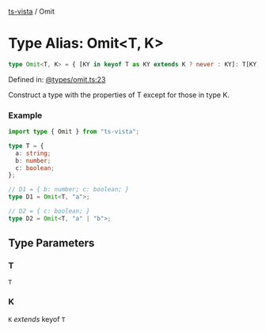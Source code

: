 [ts-vista](../README.md) / Omit

# Type Alias: Omit\<T, K\>

```ts
type Omit<T, K> = { [KY in keyof T as KY extends K ? never : KY]: T[KY] };
```

Defined in: [@types/omit.ts:23](https://github.com/alpheusday/ts-vista/blob/c438b9dc95b0e81e858cb313b2cc7855fc9db4c9/package/src/@types/omit.ts#L23)

Construct a type with the properties of T
except for those in type K.

### Example

```ts
import type { Omit } from "ts-vista";

type T = {
  a: string;
  b: number;
  c: boolean;
};

// D1 = { b: number; c: boolean; }
type D1 = Omit<T, "a">;

// D2 = { c: boolean; }
type D2 = Omit<T, "a" | "b">;
```

## Type Parameters

### T

`T`

### K

`K` *extends* keyof `T`
